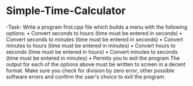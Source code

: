 # Simple-Time-Calculator

-Task-
Write a program first.cpp file which builds a menu with the following options:
• Convert seconds to hours (time must be entered in seconds)
• Convert seconds to minutes (time must be entered in seconds)
• Convert minutes to hours (time must be entered in minutes)
• Convert hours to seconds (time must be entered in hours)
• Convert minutes to seconds (time must be entered in minutes)
• Permits you to exit the program
The output for each of the options above must be written to screen in a decent format. Make sure you check for division by zero error, other possible software errors and confirm the user's choice to exit the program.
